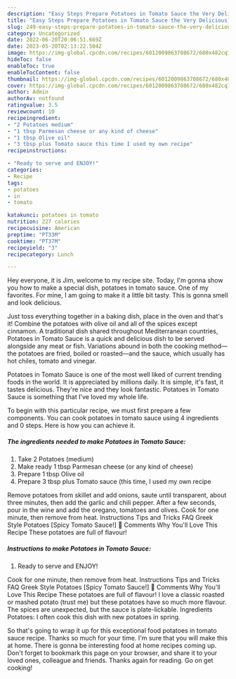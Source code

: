 ```yaml
---
description: "Easy Steps Prepare Potatoes in Tomato Sauce the Very Delicious}"
title: "Easy Steps Prepare Potatoes in Tomato Sauce the Very Delicious}"
slug: 249-easy-steps-prepare-potatoes-in-tomato-sauce-the-very-delicious
category: Uncategorized
date: 2022-06-20T20:06:51.669Z
date: 2023-05-20T02:13:22.504Z
image: https://img-global.cpcdn.com/recipes/6012009863708672/680x482cq70/potatoes-in-tomato-sauce-recipe-main-photo.jpg
hideToc: false
enableToc: true
enableTocContent: false
thumbnail: https://img-global.cpcdn.com/recipes/6012009863708672/680x482cq70/potatoes-in-tomato-sauce-recipe-main-photo.jpg
cover: https://img-global.cpcdn.com/recipes/6012009863708672/680x482cq70/potatoes-in-tomato-sauce-recipe-main-photo.jpg
author: Admin
authorAv: notfound
ratingvalue: 3.5
reviewcount: 10
recipeingredient:
- "2 Potatoes medium"
- "1 tbsp Parmesan cheese or any kind of cheese"
- "1 tbsp Olive oil"
- "3 tbsp plus Tomato sauce this time I used my own recipe"
recipeinstructions:

- "Ready to serve and ENJOY!"
categories:
- Recipe
tags:
- potatoes
- in
- tomato

katakunci: potatoes in tomato 
nutrition: 227 calories
recipecuisine: American
preptime: "PT33M"
cooktime: "PT37M"
recipeyield: "3"
recipecategory: Lunch

---
```



Hey everyone, it is Jim, welcome to my recipe site. Today, I'm gonna show you how to make a special dish, potatoes in tomato sauce. One of my favorites. For mine, I am going to make it a little bit tasty. This is gonna smell and look delicious.

Just toss everything together in a baking dish, place in the oven and that&#39;s it! Combine the potatoes with olive oil and all of the spices except cinnamon. A traditional dish shared throughout Mediterranean countries, Potatoes in Tomato Sauce is a quick and delicious dish to be served alongside any meat or fish. Variations abound in both the cooking method—the potatoes are fried, boiled or roasted—and the sauce, which usually has hot chiles, tomato and vinegar.

Potatoes in Tomato Sauce is one of the most well liked of current trending foods in the world. It is appreciated by millions daily. It is simple, it's fast, it tastes delicious. They're nice and they look fantastic. Potatoes in Tomato Sauce is something that I've loved my whole life.


To begin with this particular recipe, we must first prepare a few components. You can cook potatoes in tomato sauce using 4 ingredients and 0 steps. Here is how you can achieve it.

<!--inarticleads1-->

##### The ingredients needed to make Potatoes in Tomato Sauce:

1. Take 2 Potatoes (medium)
1. Make ready 1 tbsp Parmesan cheese (or any kind of cheese)
1. Prepare 1 tbsp Olive oil
1. Prepare 3 tbsp plus Tomato sauce (this time, I used my own recipe


Remove potatoes from skillet and add onions, saute until transparent, about three minutes, then add the garlic and chili pepper. After a few seconds, pour in the wine and add the oregano, tomatoes and olives. Cook for one minute, then remove from heat. Instructions Tips and Tricks FAQ Greek Style Potatoes [Spicy Tomato Sauce!] 💬 Comments Why You&#39;ll Love This Recipe These potatoes are full of flavour! 

<!--inarticleads2-->

##### Instructions to make Potatoes in Tomato Sauce:


1. Ready to serve and ENJOY!

Cook for one minute, then remove from heat. Instructions Tips and Tricks FAQ Greek Style Potatoes [Spicy Tomato Sauce!] 💬 Comments Why You&#39;ll Love This Recipe These potatoes are full of flavour! I love a classic roasted or mashed potato (trust me) but these potatoes have so much more flavour. The spices are unexpected, but the sauce is plate-lickable. Ingredients Potatoes: I often cook this dish with new potatoes in spring. 

So that's going to wrap it up for this exceptional food potatoes in tomato sauce recipe. Thanks so much for your time. I'm sure that you will make this at home. There is gonna be interesting food at home recipes coming up. Don't forget to bookmark this page on your browser, and share it to your loved ones, colleague and friends. Thanks again for reading. Go on get cooking!
